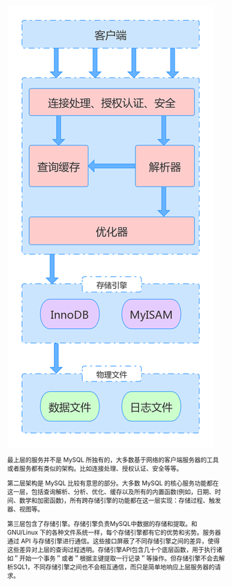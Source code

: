 ![MySQL逻辑架构](/images/mysql-logic-arch.png)

最上层的服务并不是 MySQL 所独有的，大多数基于网络的客户端服务器的工具或者服务都有类似的架构。比如连接处理、授权认证、安全等等。

第二层架构是 MySQL 比较有意思的部分。大多数 MySQL 的核心服务功能都在这一层，包括查询解析、分析、优化、缓存以及所有的内置函数(例如，日期、时间、数学和加密函数)，所有跨存储引擎的功能都在这一层实现：存储过程、触发器、视图等。

第三层包含了存储引擎。存储引擎负责MySQL中数据的存储和提取。和 GNU/Linux 下的各种文件系统一样，每个存储引擎都有它的优势和劣势。服务器通过 API 与存储引擎进行通信。这些接口屏蔽了不同存储引擎之间的差异，使得这些差异对上层的查询过程透明。存储引擎API包含几十个底层函数，用于执行诸如＂开始一个事务＂或者＂根据主键提取一行记录＂等操作。但存储引擎不会去解析SQL1，不同存储引擎之间也不会相互通信，而只是简单地响应上层服务器的请求。